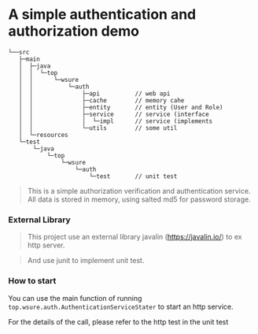 # A simple authentication and authorization demo
```
└──src
   ├─main
   │  ├─java
   │  │  └─top
   │  │      └─wsure
   │  │          └─auth
   │  │              ├─api          // web api
   │  │              ├─cache        // memory cahe
   │  │              ├─entity       // entity (User and Role)
   │  │              ├─service      // service (interface 
   │  │              │  └─impl      // service (implements
   │  │              └─utils        // some util
   │  └─resources
   └─test
       └─java
           └─top
               └─wsure
                   └─auth
                       └─test       // unit test

```
> This is a simple authorization verification and authentication service. All data is stored in memory, using salted md5 for password storage.

### External Library
> This project use an external library javalin (https://javalin.io/) to ex http server.

> And use junit to implement unit test.

### How to start

You can use the main function of running `top.wsure.auth.AuthenticationServiceStater` to start an http service.

For the details of the call, please refer to the http test in the unit test
